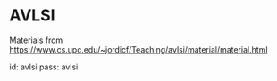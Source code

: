 # AVLSI

Materials from https://www.cs.upc.edu/~jordicf/Teaching/avlsi/material/material.html

id: avlsi
pass: avlsi
